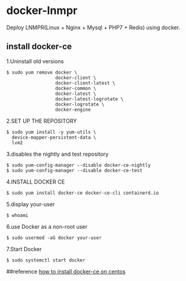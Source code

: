 # docker-lnmpr
 Deploy LNMPR(Linux + Nginx + Mysql + PHP7 + Redis) using docker.


## install docker-ce

1.Uninstall old versions

```linux
$ sudo yum remove docker \
                  docker-client \
                  docker-client-latest \
                  docker-common \
                  docker-latest \
                  docker-latest-logrotate \
                  docker-logrotate \
                  docker-engine

```

2.SET UP THE REPOSITORY

```linux
$ sudo yum install -y yum-utils \
  device-mapper-persistent-data \
  lvm2
```

3.disables the nightly and test repository

```linux
$ sudo yum-config-manager --disable docker-ce-nightly
$ sudo yum-config-manager --disable docker-ce-test
```

4.INSTALL DOCKER CE

```
$ sudo yum install docker-ce docker-ce-cli containerd.io
```

5.display your-user

```
$ whoami
```

6.use Docker as a non-root user

```
$ sudo usermod -aG docker your-user
```

7.Start Docker

```
$ sudo systemctl start docker
```

##reference
[how to install docker-ce on centos](https://docs.docker.com/install/linux/docker-ce/centos/)

